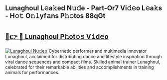 ## Lunaghoul L𝚎a𝚔ed N𝚞𝚍e - Part-Or7 Vi𝚍𝚎o L𝚎a𝚔s - H𝚘𝚝 O𝚗𝚕yf𝚊ns P𝚑𝚘tos 88qGt

# <h2><a href="http://kfeem1.oniu.top/?m=Lunaghoul">🔗👉 🔴 Lunaghoul P𝚑ot𝚘𝚜 V𝚒d𝚎o</a></h2>

[![Lunaghoul Nu𝚍e𝚜](https://i.imgur.com/0qMVB7G.gif)](http://kfeem1.oniu.top/?m=Lunaghoul)
Cybernetic performer and multimedia innovator Lunaghoul, acclaimed for distributing dance and lifestyle inspiration through viral dance sequences and compact films. Skilled animal trainer Lunaghoul, celebrated for their remarkable abilities and accomplishments in training animals for performances.  
